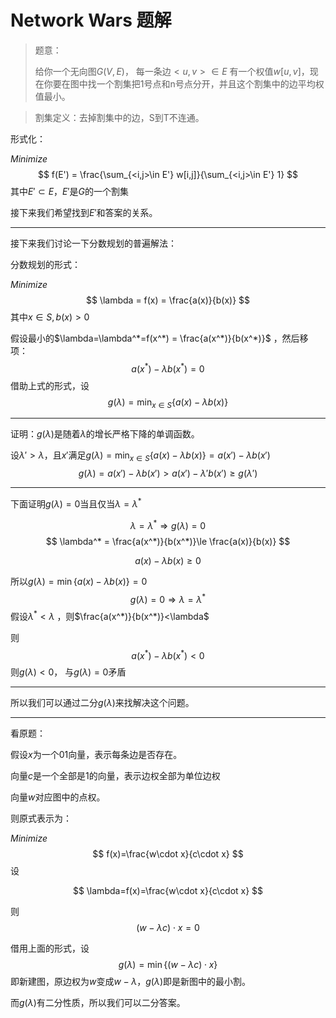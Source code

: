 # Network Wars 题解

> 题意：
>
> 给你一个无向图$G(V,E)$， 每一条边$<u,v>\in E$ 有一个权值$w[u,v]$，现在你要在图中找一个割集把1号点和n号点分开，并且这个割集中的边平均权值最小。

> 割集定义：去掉割集中的边，S到T不连通。

形式化：

$Minimize$
$$
f(E') = \frac{\sum_{<i,j>\in E'} w[i,j]}{\sum_{<i,j>\in E'} 1}
$$
其中$E'\subset E$，$E'$是$G$的一个割集

接下来我们希望找到$E'$和答案的关系。

---



接下来我们讨论一下分数规划的普遍解法：

分数规划的形式：

$Minimize$
$$
\lambda = f(x) = \frac{a(x)}{b(x)}
$$
其中$x\in S,b(x)>0$

假设最小的$\lambda=\lambda^*=f(x^*) = \frac{a(x^*)}{b(x^*)}$ ，然后移项：
$$
a(x^*) -\lambda b(x^*) =0
$$
借助上式的形式，设
$$
g(\lambda) = \min_{x\in S}\{a(x)-\lambda b(x)\}
$$

---

证明：$g(\lambda)$是随着$\lambda$的增长严格下降的单调函数。

设$\lambda'>\lambda$，且$x'$满足$g(\lambda) = \min_{x\in S}\{a(x)-\lambda b(x)\}=a(x')-\lambda b(x')$
$$
g(\lambda)=a(x')-\lambda b(x')>a(x')-\lambda'b(x')\ge g(\lambda')
$$



---

下面证明$g(\lambda)=0$当且仅当$\lambda=\lambda^*$

$$
\lambda = \lambda^* \Rightarrow g(\lambda)=0
$$
$$
\lambda^* = \frac{a(x^*)}{b(x^*)}\le \frac{a(x)}{b(x)}
$$

$$
a(x)-\lambda b(x)\ge0
$$

所以$g(\lambda)=\min\{a(x)-\lambda b(x)\}=0$
$$
g(\lambda)=0 \Rightarrow  \lambda = \lambda^*
$$
假设$\lambda^*<\lambda$ ，则$\frac{a(x^*)}{b(x^*)}<\lambda$

则
$$
{a(x^*)}-\lambda{b(x^*)}<0
$$
则$g(\lambda)<0$， 与$g(\lambda)=0$矛盾

---

所以我们可以通过二分$g(\lambda)$来找解决这个问题。

---

看原题：



假设$x$为一个01向量，表示每条边是否存在。

向量$c$是一个全部是1的向量，表示边权全部为单位边权

向量$w$对应图中的点权。

则原式表示为：

$Minimize$
$$
f(x)=\frac{w\cdot x}{c\cdot x}
$$
设

$$
\lambda=f(x)=\frac{w\cdot x}{c\cdot x}
$$

则
$$
({w}-\lambda c)\cdot x=0
$$

借用上面的形式，设
$$
g(\lambda)=\min\{({w}-\lambda c)\cdot x\}
$$
即新建图，原边权为$w$变成$w-\lambda$，$g(\lambda)$即是新图中的最小割。

而$g(\lambda)$有二分性质，所以我们可以二分答案。